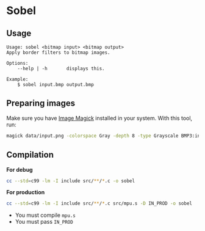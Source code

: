 # Sobel

## Usage

```
Usage: sobel <bitmap input> <bitmap output>
Apply border filters to bitmap images.

Options:
    --help | -h       displays this.

Example:
    $ sobel input.bmp output.bmp

```

## Preparing images

Make sure you have [Image Magick](https://imagemagick.org/) installed in your system.
With this tool, run:

```sh
magick data/input.png -colorspace Gray -depth 8 -type Grayscale BMP3:input.bmp
```


## Compilation

**For debug**

```sh
cc --std=c99 -lm -I include src/**/*.c -o sobel
```


**For production**

```sh
cc --std=c99 -lm -I include src/**/*.c src/mpu.s -D IN_PROD -o sobel
```

- You must compile `mpu.s`
- You must pass `IN_PROD`